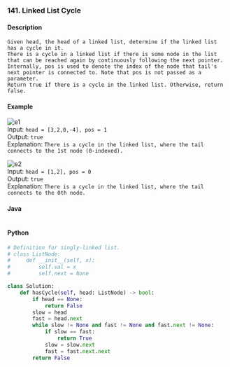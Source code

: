 ### 141. Linked List Cycle

#### Description

`Given head, the head of a linked list, determine if the linked list has a cycle in it.`  
`There is a cycle in a linked list if there is some node in the list that can be reached again by continuously following the next pointer. Internally, pos is used to denote the index of the node that tail's next pointer is connected to. Note that pos is not passed as a parameter.`  
`Return true if there is a cycle in the linked list. Otherwise, return false.`  

#### Example
![e1](https://assets.leetcode.com/uploads/2018/12/07/circularlinkedlist.png)  
Input: `head = [3,2,0,-4], pos = 1`  
Output: `true`  
Explanation: `There is a cycle in the linked list, where the tail connects to the 1st node (0-indexed).`  

![e2](https://assets.leetcode.com/uploads/2018/12/07/circularlinkedlist_test2.png)  
Input: `head = [1,2], pos = 0`  
Output: `true`  
Explanation: `There is a cycle in the linked list, where the tail connects to the 0th node.`  


#### Java
```java
```

#### Python
```python
# Definition for singly-linked list.
# class ListNode:
#     def __init__(self, x):
#         self.val = x
#         self.next = None

class Solution:
    def hasCycle(self, head: ListNode) -> bool:
        if head == None:
            return False
        slow = head
        fast = head.next
        while slow != None and fast != None and fast.next != None:
            if slow == fast:
                return True
            slow = slow.next
            fast = fast.next.next
        return False
```

